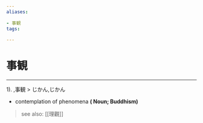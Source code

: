 ```yaml
---
aliases:
    
- 事観
tags:
    
---
```


# 事観
---
1).
,事観 > じかん,じかん

- contemplation of phenomena
**( Noun; Buddhism)**
> see also:  [[理觀]]
            